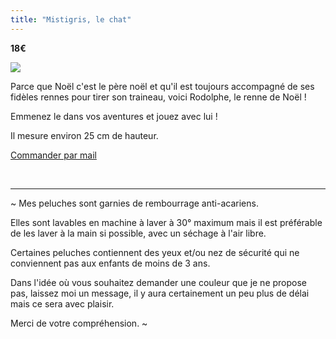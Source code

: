 ```yaml
---
title: "Mistigris, le chat"
---
```

**18€**

![](https://files.saty.re/peluches/boutique/06-mistigris.png)

Parce que Noël c'est le père noël et qu'il est toujours accompagné de ses fidèles rennes pour tirer son traineau, voici Rodolphe, le renne de Noël !

Emmenez le dans vos aventures et jouez avec lui !

Il mesure environ 25 cm de hauteur.

 <a href="mailto:contact@latelierdespeluches.fr" class="bouton">Commander par mail</a>

<br />

<hr />

~ Mes peluches sont garnies de rembourrage anti-acariens.

Elles sont lavables en machine à laver à 30° maximum mais il est préférable de les laver à la main si possible, avec un séchage à l'air libre.

Certaines peluches contiennent des yeux et/ou nez de sécurité qui ne conviennent pas aux enfants de moins de 3 ans.

Dans l'idée où vous souhaitez demander une couleur que je ne propose pas, laissez moi un message, il y aura certainement un peu plus de délai mais ce sera avec plaisir.

Merci de votre compréhension. ~
